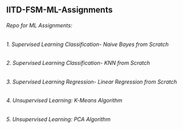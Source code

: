 ## IITD-FSM-ML-Assignments
###### Repo for ML Assignments:
###### 1. Supervised Learning Classification- Naive Bayes from Scratch 
###### 2. Supervised Learning Classification- KNN from Scratch
###### 3. Supervised Learning Regression- Linear Regression from Scratch
###### 4. Unsupervised Learning: K-Means Algorithm 
###### 5. Unsupervised Learning: PCA Algorithm
